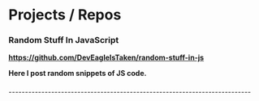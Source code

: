 # Projects / Repos

### Random Stuff In JavaScript

<b> https://github.com/DevEagleIsTaken/random-stuff-in-js <b>

Here I post random snippets of JS code.

###### --------------------------------------------------------------------------

